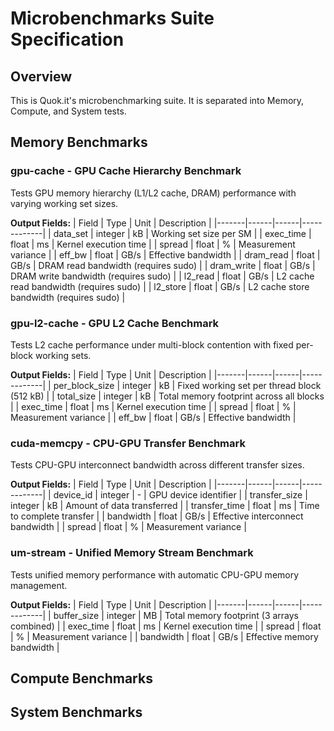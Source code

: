 # Microbenchmarks Suite Specification

## Overview
This is Quok.it's microbenchmarking suite. It is separated into Memory, Compute, and System tests. 

## Memory Benchmarks

### gpu-cache - GPU Cache Hierarchy Benchmark
Tests GPU memory hierarchy (L1/L2 cache, DRAM) performance with varying working set sizes.

**Output Fields:**
| Field | Type | Unit | Description |
|-------|------|------|-------------|
| data_set | integer | kB | Working set size per SM |
| exec_time | float | ms | Kernel execution time |
| spread | float | % | Measurement variance |
| eff_bw | float | GB/s | Effective bandwidth |
| dram_read | float | GB/s | DRAM read bandwidth (requires sudo) |
| dram_write | float | GB/s | DRAM write bandwidth (requires sudo) |
| l2_read | float | GB/s | L2 cache read bandwidth (requires sudo) |
| l2_store | float | GB/s | L2 cache store bandwidth (requires sudo) |

### gpu-l2-cache - GPU L2 Cache Benchmark  
Tests L2 cache performance under multi-block contention with fixed per-block working sets.

**Output Fields:**
| Field | Type | Unit | Description |
|-------|------|------|-------------|
| per_block_size | integer | kB | Fixed working set per thread block (512 kB) |
| total_size | integer | kB | Total memory footprint across all blocks |
| exec_time | float | ms | Kernel execution time |
| spread | float | % | Measurement variance |
| eff_bw | float | GB/s | Effective bandwidth |

### cuda-memcpy - CPU-GPU Transfer Benchmark
Tests CPU-GPU interconnect bandwidth across different transfer sizes.

**Output Fields:**
| Field | Type | Unit | Description |
|-------|------|------|-------------|
| device_id | integer | - | GPU device identifier |
| transfer_size | integer | kB | Amount of data transferred |
| transfer_time | float | ms | Time to complete transfer |
| bandwidth | float | GB/s | Effective interconnect bandwidth |
| spread | float | % | Measurement variance |

### um-stream - Unified Memory Stream Benchmark
Tests unified memory performance with automatic CPU-GPU memory management.

**Output Fields:**
| Field | Type | Unit | Description |
|-------|------|------|-------------|
| buffer_size | integer | MB | Total memory footprint (3 arrays combined) |
| exec_time | float | ms | Kernel execution time |
| spread | float | % | Measurement variance |
| bandwidth | float | GB/s | Effective memory bandwidth |

## Compute Benchmarks

## System Benchmarks